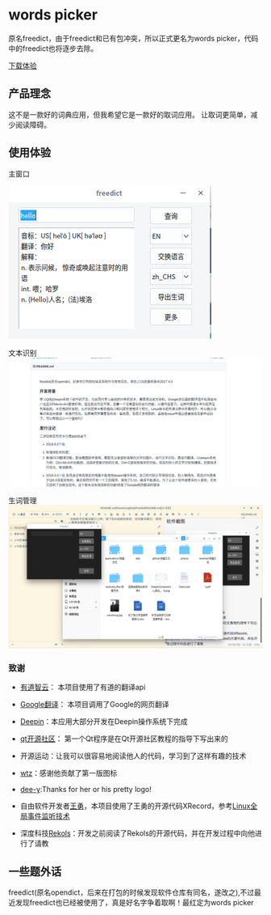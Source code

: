 # words picker

原名freedict，由于freedict和已有包冲突，所以正式更名为words picker，代码中的freedict也将逐步去除。

[下载体验](https://github.com/ziqiangxu/freedict/releases)

## 产品理念

这不是一款好的词典应用，但我希望它是一款好的取词应用。
让取词更简单，减少阅读障碍。

## 使用体验

主窗口

![主窗口](./README/mainwindow.png)

文本识别
![屏幕选词](./README/using.gif)

生词管理
![管理生词](./README/manage_words.gif)

### 致谢

- [有道智云](https://ai.youdao.com)： 本项目使用了有道的翻译api
- [Google翻译](https://translate.google.cn)： 本项目调用了Google的网页翻译
- [Deepin](https://deepin.org)：本应用大部分开发在Deepin操作系统下完成
- [qt开源社区](http://www.qter.org)： 第一个Qt程序是在Qt开源社区教程的指导下写出来的

- 开源运动：让我可以很容易地阅读他人的代码，学习到了这样有趣的技术

- [wtz](https://github.com/zwpwjwtz)：感谢他贡献了第一版图标
- [dee-y](https://github.com/dee-y):Thanks for her or his pretty logo!
- 自由软件开发者[王勇](https://github.com/manateelazycat)，本项目使用了王勇的开源代码XRecord，参考[Linux全局事件监听技术](https://www.jianshu.com/p/80cf81413d31)
- 深度科技[Rekols](https://github.com/Rekols)：开发之前阅读了Rekols的开源代码，并在开发过程中向他进行了请教
  
## 一些题外话

freedict(原名opendict，后来在打包的时候发现软件仓库有同名，遂改之),不过最近发现freedict也已经被使用了，真是好名字争着取啊！最红定为words picker
